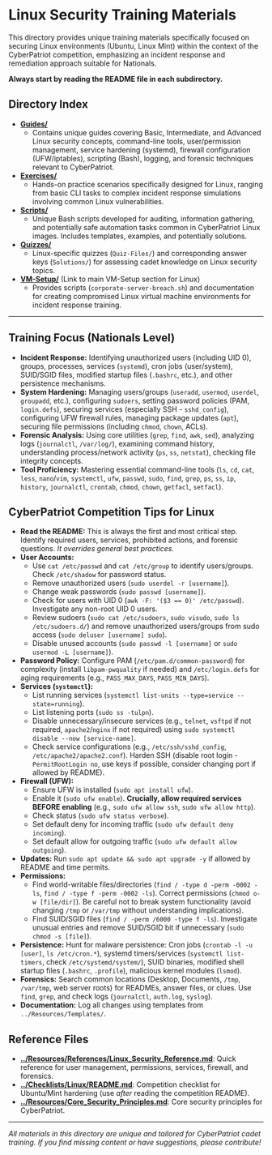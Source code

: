 # Linux Security Training Materials

This directory provides unique training materials specifically focused on securing Linux environments (Ubuntu, Linux Mint) within the context of the CyberPatriot competition, emphasizing an incident response and remediation approach suitable for Nationals.

**Always start by reading the README file in each subdirectory.**

## Directory Index

-   [**Guides/**](Guides/README.md)
    *   Contains unique guides covering Basic, Intermediate, and Advanced Linux security concepts, command-line tools, user/permission management, service hardening (systemd), firewall configuration (UFW/iptables), scripting (Bash), logging, and forensic techniques relevant to CyberPatriot.
-   [**Exercises/**](Exercises/README.md)
    *   Hands-on practice scenarios specifically designed for Linux, ranging from basic CLI tasks to complex incident response simulations involving common Linux vulnerabilities.
-   [**Scripts/**](Scripts/README.md)
    *   Unique Bash scripts developed for auditing, information gathering, and potentially safe automation tasks common in CyberPatriot Linux images. Includes templates, examples, and potentially solutions.
-   [**Quizzes/**](Quizzes/README.md)
    *   Linux-specific quizzes (`Quiz-Files/`) and corresponding answer keys (`Solutions/`) for assessing cadet knowledge on Linux security topics.
-   [**VM-Setup/**](../VM-Setup/Linux/README.md) (Link to main VM-Setup section for Linux)
    *   Provides scripts (`corporate-server-breach.sh`) and documentation for creating compromised Linux virtual machine environments for incident response training.

---

## Training Focus (Nationals Level)

-   **Incident Response:** Identifying unauthorized users (including UID 0), groups, processes, services (`systemd`), cron jobs (user/system), SUID/SGID files, modified startup files (`.bashrc`, etc.), and other persistence mechanisms.
-   **System Hardening:** Managing users/groups (`useradd`, `usermod`, `userdel`, `groupadd`, etc.), configuring `sudoers`, setting password policies (PAM, `login.defs`), securing services (especially SSH - `sshd_config`), configuring UFW firewall rules, managing package updates (`apt`), securing file permissions (including `chmod`, `chown`, ACLs).
-   **Forensic Analysis:** Using core utilities (`grep`, `find`, `awk`, `sed`), analyzing logs (`journalctl`, `/var/log/`), examining command history, understanding process/network activity (`ps`, `ss`, `netstat`), checking file integrity concepts.
-   **Tool Proficiency:** Mastering essential command-line tools (`ls`, `cd`, `cat`, `less`, `nano`/`vim`, `systemctl`, `ufw`, `passwd`, `sudo`, `find`, `grep`, `ps`, `ss`, `ip`, `history`, `journalctl`, `crontab`, `chmod`, `chown`, `getfacl`, `setfacl`).

## CyberPatriot Competition Tips for Linux

-   **Read the README:** This is always the first and most critical step. Identify required users, services, prohibited actions, and forensic questions. *It overrides general best practices.*
-   **User Accounts:**
    *   Use `cat /etc/passwd` and `cat /etc/group` to identify users/groups. Check `/etc/shadow` for password status.
    *   Remove unauthorized users (`sudo userdel -r [username]`).
    *   Change weak passwords (`sudo passwd [username]`).
    *   Check for users with UID 0 (`awk -F: '($3 == 0)' /etc/passwd`). Investigate any non-root UID 0 users.
    *   Review sudoers (`sudo cat /etc/sudoers`, `sudo visudo`, `sudo ls /etc/sudoers.d/`) and remove unauthorized users/groups from sudo access (`sudo deluser [username] sudo`).
    *   Disable unused accounts (`sudo passwd -l [username]` or `sudo usermod -L [username]`).
-   **Password Policy:** Configure PAM (`/etc/pam.d/common-password`) for complexity (install `libpam-pwquality` if needed) and `/etc/login.defs` for aging requirements (e.g., `PASS_MAX_DAYS`, `PASS_MIN_DAYS`).
-   **Services (`systemctl`):**
    *   List running services (`systemctl list-units --type=service --state=running`).
    *   List listening ports (`sudo ss -tulpn`).
    *   Disable unnecessary/insecure services (e.g., `telnet`, `vsftpd` if not required, `apache2`/`nginx` if not required) using `sudo systemctl disable --now [service-name]`.
    *   Check service configurations (e.g., `/etc/ssh/sshd_config`, `/etc/apache2/apache2.conf`). Harden SSH (disable root login - `PermitRootLogin no`, use keys if possible, consider changing port if allowed by README).
-   **Firewall (UFW):**
    *   Ensure UFW is installed (`sudo apt install ufw`).
    *   Enable it (`sudo ufw enable`). **Crucially, allow required services BEFORE enabling** (e.g., `sudo ufw allow ssh`, `sudo ufw allow http`).
    *   Check status (`sudo ufw status verbose`).
    *   Set default deny for incoming traffic (`sudo ufw default deny incoming`).
    *   Set default allow for outgoing traffic (`sudo ufw default allow outgoing`).
-   **Updates:** Run `sudo apt update && sudo apt upgrade -y` if allowed by README and time permits.
-   **Permissions:**
    *   Find world-writable files/directories (`find / -type d -perm -0002 -ls`, `find / -type f -perm -0002 -ls`). Correct permissions (`chmod o-w [file/dir]`). Be careful not to break system functionality (avoid changing `/tmp` or `/var/tmp` without understanding implications).
    *   Find SUID/SGID files (`find / -perm /6000 -type f -ls`). Investigate unusual entries and remove SUID/SGID bit if unnecessary (`sudo chmod -s [file]`).
-   **Persistence:** Hunt for malware persistence: Cron jobs (`crontab -l -u [user]`, `ls /etc/cron.*`), systemd timers/services (`systemctl list-timers`, check `/etc/systemd/system/`), SUID binaries, modified shell startup files (`.bashrc`, `.profile`), malicious kernel modules (`lsmod`).
-   **Forensics:** Search common locations (Desktop, Documents, `/tmp`, `/var/tmp`, web server roots) for READMEs, answer files, or clues. Use `find`, `grep`, and check logs (`journalctl`, `auth.log`, `syslog`).
-   **Documentation:** Log all changes using templates from `../Resources/Templates/`.

## Reference Files

-   **[../Resources/References/Linux_Security_Reference.md](../Resources/References/Linux_Security_Reference.md)**: Quick reference for user management, permissions, services, firewall, and forensics.
-   **[../Checklists/Linux/README.md](../Checklists/Linux/README.md)**: Competition checklist for Ubuntu/Mint hardening (use *after* reading the competition README).
-   **[../Resources/Core_Security_Principles.md](../Resources/Core_Security_Principles.md)**: Core security principles for CyberPatriot.

---

*All materials in this directory are unique and tailored for CyberPatriot cadet training. If you find missing content or have suggestions, please contribute!*
